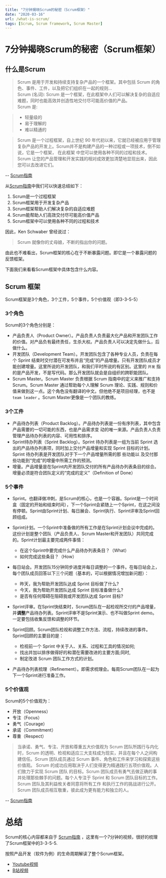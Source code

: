 ```yaml
---
title: "7分钟揭晓Scrum的秘密（Scrum框架）"
date: "2020-03-16"
url: /what-is-scrum/
tags: [Scrum, Scrum framework, Scrum Master]
---
```


# 7分钟揭晓Scrum的秘密（Scrum框架）

## 什么是Scrum

> Scrum 是用于开发和持续支持复杂产品的一个框架。其中包括 Scrum 的角色、事件、工件，以及把它们组织在一起的规则...  
> Scrum (名词): Scrum 是一个框架，在此框架中人们可以解决复杂的自适应难题，同时也能高效并创造性地交付尽可能高价值的产品。   
> Scrum 是:

> - 轻量级的
> - 易于理解的 
> - 难以精通的

> Scrum 是一个过程框架，自上世纪 90 年代初以来，它就已经被应用于管理复杂产品的开发上。Scrum并不是构建产品的一种过程或一项技术，倒不如说，它是一个框架， 在此框架 中您可以使用各种不同的过程和技术。Scrum 让您的产品管理和开发实践的相对成效更加清楚地显现出来，因此您可以去改进它们。

-- [Scrum指南](http://scrumguides.org/)

从[Scrum指南](http://scrumguides.org/)中我们可以快速总结如下：

1. Scrum是一个过程框架
2. Scrum框架用于开发复杂产品
3. Scrum框架帮助人们解决复杂的自适应难题
4. Scrum能帮助人们高效交付尽可能高价值产品
5. Scrum框架中可以使用各种不同的过程和技术

因此，Ken Schwaber 曾经说过：

> Scrum 就像你的丈母娘，不断的指出你的问题。

由此也不难看出，Scrum框架的核心在于不断暴露问题。即它是一个暴露问题的反馈框架。

下面我们来看看Scrum框架中具体包含什么内容。

## Scrum 框架

Scrum框架是3个角色，3个工件，5个事件，5个价值观（即3-3-5-5）

### 3个角色

Scrum的3个角色分别是：

- 产品负责人（Product Owner）。产品负责人负责最大化产品和开发团队工作的价值。对产品负有最终责任，生杀大权。产品负责人可以决定先做什么，后做什么。
- 开发团队（Development Team）。开发团队包含了各种专业人员，负责在每个 Sprint 结束时交付潜在可发布并且“完成”的产品增量。只有开发团队成员才能创建增量。这里所说的开发团队，和我们平时所说的有区别。这里的 `开发` 指的是产品开发，不是写代码。那么开发团队就会是自组织的跨职能团队。
- Scrum Master。Scrum Master 负责根据 Scrum 指南中的定义来推广和支持 Scrum。Scrum Master 通过帮助每个人理解 Scrum 理论、实践、规则和价值来做到这一点。这个角色没有翻译的中文。但他绝不是项目经理，也不是 `team leader` 。Scrum Master更像是一个团队的教练。

### 3个工件

- 产品待办列表（Product Backlog）。产品待办列表是一份有序列表，其中包含产品需要的一切可能的东西，也是产品需求变
动的唯一来源。产品负责人负责管理产品待办列表的内容、可用性和排序。
- Sprint待办列表（Sprint Backlog）。Sprint 待办列表是一组为当前 Sprint 选出的产品待办列表项，同时加上交付产品增量和实现 Sprint 目标的计划。Sprint 待办列表是开发团队对于下一个产品增量所需的那 些功能以 及交付那些功能到“完成”的增量中所需工作的预测。
- 增量。产品增量是在Sprint内开发团队交付的所有产品待办列表条目的综合。增量必须是符合团队定义的“完成的定义”（Definition of Done）

### 5个事件

- Sprint。也翻译做冲刺，是Scrum的核心，也是一个容器。Sprint是一个时间盒（固定的开始和结束时间），下一个Sprint会紧随上一个Sprint，在这之间没有停顿。Sprint由Sprint计划、每日展会、Sprint执行、Sprint评审及Sprint回顾组成。
- Sprint计划。一个Sprint中准备做的所有工作是在Sprint计划会议中完成的。这份计划是整个团队（产品负责人、Scrum Master和开发团队）共同完成的。Sprint计划最主要完成两件事情：
	- 在这个Sprint中要完成什么产品待办列表条目？（What）
	- 如何完成这些条目？（How）
- 每日站会。开发团队15分钟同步进度并每日调整的一个事件。在每日站会上，每个团队成员回答以下三个问题（基本的，可以根据情况增加新问题）：
	- 昨天，我为帮助开发团队达成 Sprint 目标做了什么?
	- 今天，我为帮助开发团队达成 Sprint 目标准备做什么?
	- 是否有任何障碍在阻碍我或开发团队达成 Sprint 目标?
- Sprint评审。在Sprint快结束时，Scrum团队在一起检视所交付的产品增量，并**调整**产品待办列表。Sprint评审不是Sprint演示、也不叫做Sprint demo。一定要包括收集反馈和调整的环节。
- Sprint回顾。Scrum团队检视和调整工作方法、流程，持续改进的事件。Sprint回顾的主要目的是：

	- 检视前一个 Sprint 中关于人、关系、过程和工具的情况如何; 
	- 找出并加以排序做得好的和潜在需要改进的主要方面;同时,
	- 制定改进 Scrum 团队工作方式的计划。
- 产品待办列表梳理（Refinement）。即需求梳理会。每周Scrum团队在一起为下一个Sprint进行准备工作。

### 5个价值观

Scrum的5个价值观为：

- 开放（Openness）
- 专注（Focus）
- 勇气（Courage）
- 承诺（Commitment）
- 尊重（Respect）

> 当承诺、勇气、专注、开放和尊重五大价值观为 Scrum 团队所践行与内化时，Scrum 的透明、检视和适应三大支柱成为现实，并且在每个人之间构建信任。Scrum 团队成员通过 Scrum 事件、角色和工件来学习和探索这些价值观。
> Scrum 的成功应用取决于人们变得更为精通践行五项价值观。人们致力于实现 Scrum 团队 的目标。Scrum 团队成员有勇气去做正确的事并处理那些棘手的问题。每个人专注于 Sprint 和 Scrum 团队目标的工作。Scrum 团队及其利益攸关者同意将所有工作 和执行工作的挑战进行公开。Scrum 团队成员相互敬重，彼此成为更有能力和独立的人。

-- [Scrum指南](http://scrumguides.org/)

# 总结

Scrum的核心内容都来自于 [Scrum指南](http://scrumguides.org/) ，这里有一个7分钟的视频，很好的梳理了Scrum框架中的3-3-5-5.

按照产品开发（软件为例）的生命周期解读了整个Scrum框架。

- [Youtube视频](https://youtu.be/-wTRU-LKgEY)
- [B站视频]()